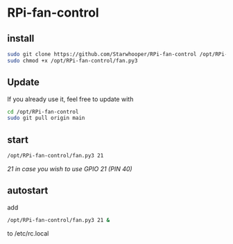 # RPi-fan-control

## install ##
```bash
sudo git clone https://github.com/Starwhooper/RPi-fan-control /opt/RPi-fan-control
sudo chmod +x /opt/RPi-fan-control/fan.py3
```

## Update ##
If you already use it, feel free to update with
```bash
cd /opt/RPi-fan-control
sudo git pull origin main
```

## start ##
```bash
/opt/RPi-fan-control/fan.py3 21
```
_21 in case you wish to use GPIO 21 (PIN 40)_

## autostart ## 
add
```bash
/opt/RPi-fan-control/fan.py3 21 &
```
to /etc/rc.local
